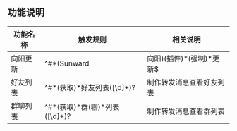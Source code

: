 ## 功能说明

| 功能名称 | 触发规则 | 相关说明 |
| ----- | ------ | --- |
| 向阳更新 | ^#*(Sunward|向阳)(插件)*(强制)*更新$ | 用于更新插件 |
| 好友列表 | ^#*(获取)*好友列表([\d]+)? | 制作转发消息查看好友列表 |
| 群聊列表 | ^#*(获取)*群(聊)*列表([\d]+)? | 制作转发消息查看群列表 |
